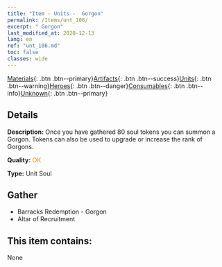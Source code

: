 ```yaml
---
title: "Item - Units -  Gorgon"
permalink: /Items/unt_106/
excerpt: " Gorgon"
last_modified_at: 2020-12-13
lang: en
ref: "unt_106.md"
toc: false
classes: wide
---
```

 [Materials](/Items/){: .btn .btn--primary}[Artifacts](/Items/Artifacts/){: .btn .btn--success}[Units](/Items/Units/){: .btn .btn--warning}[Heroes](/Items/Heroes/){: .btn .btn--danger}[Consumables](/Items/Consumables/){: .btn .btn--info}[Unknown](/Items/Unknown/){: .btn .btn--primary}

## Details
 **Description:** Once you have gathered 80 soul tokens you can summon a Gorgon. Tokens can also be used to upgrade or increase the rank of Gorgons.

 **Quality:** <span style="color: #FF8C00">OK</span>

 **Type:** Unit Soul

## Gather

*    Barracks Redemption - Gorgon 
*    Altar of Recruitment 

## This item contains:

  None

